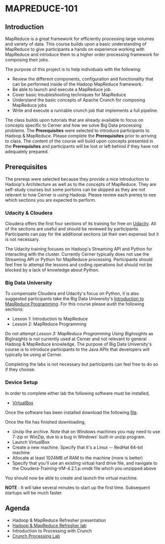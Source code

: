 # MAPREDUCE-101 


## Introduction

MapReduce is a great framework for efficiently processing large volumes and variety of data.  This course builds upon a basic understanding of
MapReduce to give participants a hands on experience working with MapReduce and introduce them to a higher order processing framework for composing their jobs.

The purpose of this project is to help individuals with the following:

* Review the different components, configuration and functionality that can be performed inside of the Hadoop MapReduce framework.
* Be able to launch and execute a MapReduce job.
* Cover basic troubleshooting techniques for MapReduce
* Understand the basic concepts of Apache Crunch for composing MapReduce jobs
* Write and execute a runnable crunch job that implements a full pipeline.

The class builds upon tutorials that are already available to focus on concepts specific to Cerner and how we solve Big Data processing problems.  The **Prerequisites** were 
selected to introduce participants to Hadoop & MapReduce.  Please complete the **Prerequisites** prior to arriving to class.  The content of the course will build upon concepts presented in the **Prerequisites** and participants will be lost or left behind if they have not adequately prepared.

## Prerequisites

The prereqs were selected because they provide a nice introduction to Hadoop's Architecture as well as to the concepts of MapReduce.  They are
self-study courses but some portions can be skipped as they are not relevant to how Cerner is using Hadoop.  Please review each prereq to see which sections
you are expected to perform.

### Udacity & Cloudera

Cloudera offers the first four sections of its training for free on [Udacity](http://www.cloudera.com/content/cloudera/en/training/courses/udacity/mapreduce.html).
All of the sections are useful and should be reviewed by participants.  Participants can pay for the additional sections (at their own expense) but it is not necessary.

The Udacity training focuses on Hadoop's Streaming API and Python for interacting with the cluster.  Currently Cerner typically does not use the Streaming
API or Python for MapReduce processing.  Participants should feel free to attempt the lessons and coding operations but should not be blocked by a lack of knowledge
about Python.

### Big Data University

To compensate Cloudera and Udacity's focus on Python, it is also suggested participants take the Big Data University's
[Introduction to MapReduce Programming](http://bigdatauniversity.com/bdu-wp/bdu-course/introduction-to-mapreduce-programming/).  For this course please audit
the following sections:

* Lesson 1: Introduction to MapReduce
* Lesson 2: MapReduce Programming

Do not attempt *Lesson 3: MapReduce Programming Using BigInsights* as BigInsights is not currently used at Cerner and not relevant to general Hadoop & MapReduce knowledge.
The purpose of Big Data University's course is to introduce participants to the Java APIs that developers will typically be using at Cerner.

Completing the labs is not necessary but participants can feel free to do so if they choose.

### Device Setup

In order to complete either lab the following software must be installed,

 * [VirtualBox](https://www.virtualbox.org/wiki/Downloads)

Once the software has been installed download the following [file](http://repo.release.cerner.corp/nexus/content/repositories/vagrant/com/cerner/virtualbox/cloudera-training-vm-4.2.1/1.0.0/cloudera-training-vm-4.2.1-1.0.0-virtualbox.zip).

Once the file has finished downloading,

 * Unzip the archive. Note that on Windows machines you may need to use 7-zip or WinZip, due to a bug in Windows' built-in unzip program.
 * Launch VirtualBox
 * Create a new machine. Specify that it's a Linux -- RedHat 64-bit machine
 * Allocate at least 1024MB of RAM to the machine (more is better)
 * Specify that you'll use an existing virtual hard drive file, and navigate to the Cloudera-Training-VM-4.2.1.p.vmdk file which you unzipped above

You should now be able to create and launch the virtual machine.

**NOTE** : It will take several minutes to start up the first time. Subsequent startups will be much faster.

## Agenda

* Hadoop & MapReduce Refresher presentation
* [Hadoop & MapReduce Refresher lab](hadoop/README.md)
* Introduction to Processing with Crunch
* [Crunch Processing Lab](crunch/README.md)
